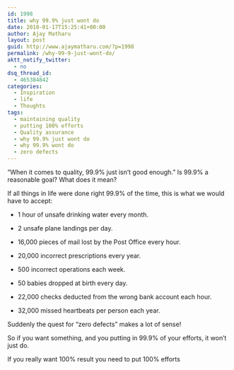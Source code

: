 ```yaml
---
id: 1998
title: why 99.9% just wont do
date: 2010-01-17T15:25:41+00:00
author: Ajay Matharu
layout: post
guid: http://www.ajaymatharu.com/?p=1998
permalink: /why-99-9-just-wont-do/
aktt_notify_twitter:
  - no
dsq_thread_id:
  - 465384842
categories:
  - Inspiration
  - life
  - Thoughts
tags:
  - maintaining quality
  - putting 100% efforts
  - Quality assurance
  - why 99.9% just wont do
  - why 99.9% wont do
  - zero defects
---
```

&#8220;When it comes to quality, 99.9% just isn&#8217;t good enough.&#8221; Is 99.9% a reasonable goal? What does it mean?

If all things in life were done right 99.9% of the time, this is what we would have to accept:

* 1 hour of unsafe drinking water every month.
  
* 2 unsafe plane landings per day.
  
* 16,000 pieces of mail lost by the Post Office every hour.
  
* 20,000 incorrect prescriptions every year.
  
* 500 incorrect operations each week.
  
* 50 babies dropped at birth every day.
  
* 22,000 checks deducted from the wrong bank account each hour.
  
* 32,000 missed heartbeats per person each year.

Suddenly the quest for &#8220;zero defects&#8221; makes a lot of sense!

So if you want something, and you putting in 99.9% of your efforts, it won&#8217;t just do.
  
If you really want 100% result you need to put 100% efforts